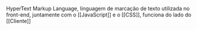 HyperText Markup Language, linguagem de marcação de texto utilizada no front-end, juntamente com o [[JavaScript]] e o [[CSS]], funciona do lado do [[Cliente]]
